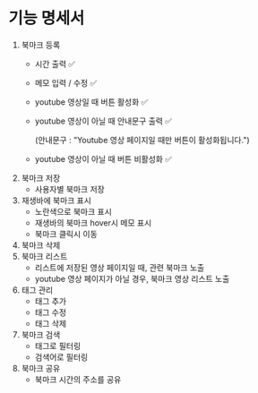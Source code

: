 # 기능 명세서
1. 북마크 등록
    - 시간 출력 ✅
    - 메모 입력 / 수정 ✅
    - youtube 영상일 때 버튼 활성화 ✅
    - youtube 영상이 아닐 때 안내문구 출력 ✅

        (안내문구 : "Youtube 영상 페이지일 때만 버튼이 활성화됩니다.")
    - youtube 영상이 아닐 때 버튼 비활성화 ✅
2. 북마크 저장
    - 사용자별 북마크 저장
3. 재생바에 북마크 표시
    - 노란색으로 북마크 표시
    - 재생바의 북마크 hover시 메모 표시
    - 북마크 클릭시 이동
4. 북마크 삭제
5. 북마크 리스트
    - 리스트에 저장된 영상 페이지일 때, 관련 북마크 노출
    - youtube 영상 페이지가 아닐 경우, 북마크 영상 리스트 노출
6. 태그 관리
    - 태그 추가
    - 태그 수정
    - 태그 삭제
7. 북마크 검색
    - 태그로 필터링
    - 검색어로 필터링
8. 북마크 공유
    - 북마크 시간의 주소를 공유
